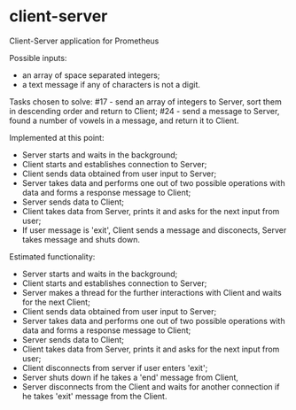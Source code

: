 # client-server
Client-Server application for Prometheus

Possible inputs:
 - an array of space separated integers;
 - a text message if any of characters is not a digit.

Tasks chosen to solve:
 #17 - send an array of integers to Server, sort them
    in descending order and return to Client;
 #24 - send a message to Server, found a number of vowels
    in a message, and return it to Client.

Implemented at this point:
 - Server starts and waits in the background;
 - Client starts and establishes connection to Server;
 - Client sends data obtained from user input to Server;
 - Server takes data and performs one out of two possible
    operations with data and forms a response message to Client;
 - Server sends data to Client;
 - Client takes data from Server, prints it and asks for 
    the next input from user;
 - If user message is 'exit', Client sends a message and disconects,
    Server takes message and shuts down.


Estimated functionality:
 - Server starts and waits in the background;
 - Client starts and establishes connection to Server;
 - Server makes a thread for the further interactions with
    Client and waits for the next Client;
 - Client sends data obtained from user input to Server;
 - Server takes data and performs one out of two possible
    operations with data and forms a response message to Client;
 - Server sends data to Client;
 - Client takes data from Server, prints it and asks for 
    the next input from user;
 - Client disconnects from server if user enters 'exit';
 - Server shuts down if he takes a 'end' message from Client,
 - Server disconnects from the Client and waits for another connection
    if he takes 'exit' message from the Client.
